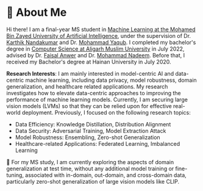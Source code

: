 # 🧐 About Me

Hi there! I am a final-year MS student in [Machine Learning at the Mohamed Bin Zayed University of Artificial Intelligence](https://mbzuai.ac.ae/research/department/machine-learning-department/), under the supervision of Dr. [Karthik Nandakumar](https://www.sprintai.org/nkarthik) and Dr. [Mohammad Yaqub](https://scholar.google.co.uk/citations?user=9dfn5GkAAAAJ).
I completed my bachelor's degree in [Computer Science at Aligarh Muslim University](https://www.amu.ac.in/department/computer-science) in July 2022, advised by Dr. [Faisal Anwer](https://scholar.google.com/citations?user=S-VW0mAAAAAJ&hl=en) and Dr. [Mohammad Nadeem](https://scholar.google.com/citations?user=yaEgXYMAAAAJ&hl=en).
Before that, I received my Bachelor's degree at Hainan University in July 2020.

<!-- Previously, I interned at Sony AI for half a year, focusing on AI security and model compression. Before that, I also interned at Tencent Youtu Lab for one year, exploring federated learning and adversarial attacks. -->

<!-- **Research Interests**: I am mainly interested in data-centric AI or data-driven machine learning, including data privacy, data security, data efficiency, and data-related applications. My research investigates how to elevate data-centric approaches to improving the performance of machine learning models. Previously, I focused on the following research topics:
- Data Efficiency: Data-Free Knowledge Distillation, Dataset Condensation
- Data Security: Adversarial Examples, Model Inversion
- Data Privacy: Membership Inference Attack
- Data-related Applications: Federated Learning, Imbalanced Learning, Continual Learning -->

**Research Interests**: I am mainly interested in model-centric AI and data-centric machine learning, including data privacy, model robustness, domain generalization, and healthcare related applications. My research investigates how to elevate data-centric approaches to improving the performance of machine learning models. Currently, I am securing large vision models (LVMs) so that they can be relied upon for effective real-world deployment. Previously, I focused on the following research topics:  
- Data Efficiency: Knowledge Distillation, Distribution Alignment
- Data Security: Adversarial Training, Model Extraction Attack
- Model Robustness: Ensembling, Zero-shot Generalization 
- Healthcare-related Applications: Federated Learning, Imbalanced Learning

🤔 For my MS study, I am currently exploring the aspects of domain generalization at test time, without any additional model training or fine-tuning, associated with in-domain, out-domain, and cross-domain data, particularly zero-shot generalization of large vision models like CLIP.

